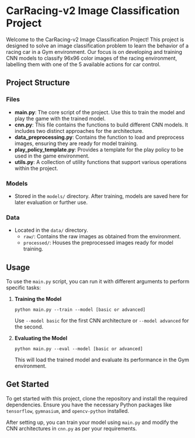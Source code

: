 # CarRacing-v2 Image Classification Project

Welcome to the CarRacing-v2 Image Classification Project! This project is designed to solve an image classification problem to learn the behavior of a racing car in a Gym environment. Our focus is on developing and training CNN models to classify 96x96 color images of the racing environment, labelling them with one of the 5 available actions for car control.

## Project Structure

### Files

- **main.py**: The core script of the project. Use this to train the model and play the game with the trained model.
- **cnn.py**: This file contains the functions to build different CNN models. It includes two distinct approaches for the architecture.
- **data_preprocessing.py**: Contains the function to load and preprocess images, ensuring they are ready for model training.
- **play_policy_template.py**: Provides a template for the play policy to be used in the game environment.
- **utils.py**: A collection of utility functions that support various operations within the project.

### Models

- Stored in the `models/` directory. After training, models are saved here for later evaluation or further use.

### Data

- Located in the `data/` directory.
  - `raw/`: Contains the raw images as obtained from the environment.
  - `processed/`: Houses the preprocessed images ready for model training.

## Usage

To use the `main.py` script, you can run it with different arguments to perform specific tasks:

1. **Training the Model**

   ```
   python main.py --train --model [basic or advanced]
   ```

   Use `--model basic` for the first CNN architecture or `--model advanced` for the second.

2. **Evaluating the Model**
   ```
   python main.py --eval --model [basic or advanced]
   ```
   This will load the trained model and evaluate its performance in the Gym environment.

## Get Started

To get started with this project, clone the repository and install the required dependencies. Ensure you have the necessary Python packages like `tensorflow`, `gymnasium`, and `opencv-python` installed.

After setting up, you can train your model using `main.py` and modify the CNN architectures in `cnn.py` as per your requirements.
